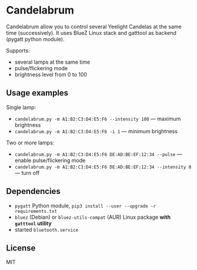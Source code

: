 # Candelabrum

Candelabrum allow you to control several Yeelight Candelas at the same time (successively). It uses BlueZ Linux stack and gatttool as backend (pygatt python module).

Supports:
- several lamps at the same time
- pulse/flickering mode
- brightness level from 0 to 100

## Usage examples

Single lamp:

- `candelabrum.py -m A1:B2:C3:D4:E5:F6 --intensity 100` — maximum brightness 
- `candelabrum.py -m A1:B2:C3:D4:E5:F6 -i 1` — minimum brightness

Two or more lamps:
- `candelabrum.py -m A1:B2:C3:D4:E5:F6 DE:AD:BE:EF:12:34 --pulse` —  enable pulse/flickering mode
- `candelabrum.py -m A1:B2:C3:D4:E5:F6 DE:AD:BE:EF:12:34 --intensity 0` — turn off

## Dependencies

- `pygatt` Python module, `pip3 install --user --upgrade -r requirements.txt`
- `bluez` (Debian) or `bluez-utils-compat` (AUR) Linux package **with `gatttool` utility**
- started `bluetooth.service`

## License

MIT

